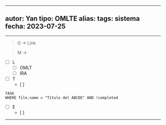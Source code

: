 
---
autor: Yan
tipo: OMLTE
alias:
tags: sistema
fecha: 2023-07-25
---

- - -

> O -> Link

> M -> 

- [ ] L
	- [ ] OMLT
	- [ ] IRA

- [ ] T
	- [ ] 
```dataview
TASK
WHERE file.name = "Título del ABCDE" AND !completed
```
- [ ] E
	- [ ] 
- - -